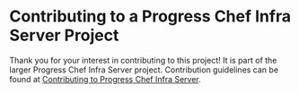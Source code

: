 # Contributing to a Progress Chef Infra Server Project

Thank you for your interest in contributing to this project! It is part of the larger Progress Chef Infra Server project. Contribution guidelines can be found at [Contributing to Progress Chef Infra Server](https://chef.github.io/chef-oss-practices/projects/chef-server/contributing/).